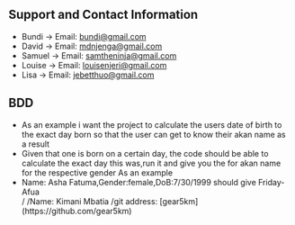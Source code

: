 
## Support and Contact Information
* Bundi -> Email: bundi@gmail.com
* David -> Email: mdnjenga@gmail.com
* Samuel -> Email: samtheninja@gmail.com
* Louise -> Email: louisenjeri@gmail.com
* Lisa -> Email: jebetthuo@gmail.com

## BDD
<UL>
<LI>As an example i want the project to calculate the users date of birth to the exact day born so that the user can get to know their akan name as a result</LI>
<LI>Given that one is born on a certain day, the code should be able to calculate the exact day this was,run it and give you the for akan name for the respective gender
As an example</LI>
<LI>Name: Asha Fatuma,Gender:female,DoB:7/30/1999 should give Friday-Afua</LI>
</OL>

<SETUP SECTION by KIMANI MBATA>
/
/Name: Kimani Mbatia
/git address: [gear5km](https://github.com/gear5km)
